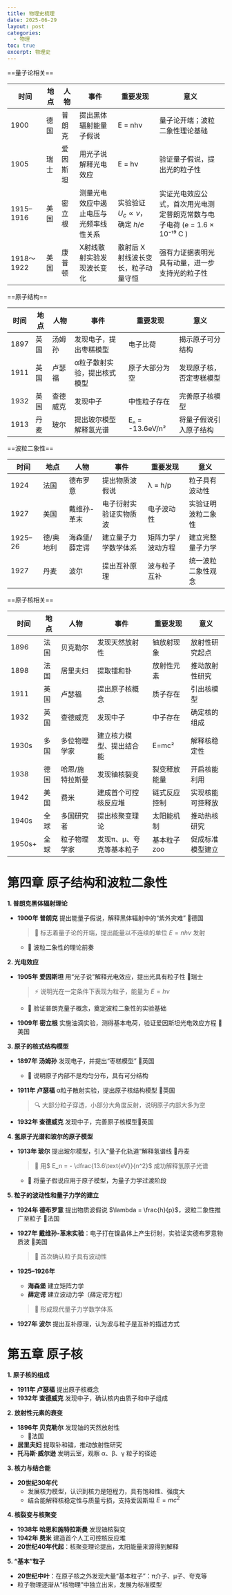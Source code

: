 ```yaml
---
title: 物理史梳理
date: 2025-06-29
layout: post
categories:
  - 物理
toc: true
excerpt: 物理史
---
```


==量子论相关==

| 时间    | 地点      | 人物            | 事件                        | 重要发现            | 意义                           |
| ------- | --------- | --------------- | --------------------------- | ------------------- | ------------------------------ |
| 1900    | 德国      | 普朗克          | 提出黑体辐射能量子假说      | E = nhν             | 量子论开端；波粒二象性理论基础 |
| 1905    | 瑞士      | 爱因斯坦        | 用光子说解释光电效应        | E = hν              | 验证量子假说，提出光的粒子性   |
| 1915–1916   | 美国 | 密立根   | 测量光电效应中遏止电压与光频率线性关系         | 实验验证 $U_c \propto \nu$，确定 $h/e$             | 实证光电效应公式，首次用光电测定普朗克常数与电子电荷 (e = 1.6 × 10⁻¹⁹ C ) |
| 1918〜 1922 | 美国     | 康普顿         | X射线散射实验发现波长变化         | 散射后 X 射线波长变长，粒子动量守恒 | 强有力证据表明光具有动量，进一步支持光的粒子性 |

==原子结构==

| 时间    | 地点      | 人物            | 事件                        | 重要发现            | 意义                           |
| ------- | --------- | --------------- | --------------------------- | ------------------- | ------------------------------ |
| 1897    | 英国      | 汤姆孙          | 发现电子，提出枣糕模型      | 电子比荷            | 揭示原子可分结构               |
| 1911    | 英国      | 卢瑟福          | α粒子散射实验，提出核式模型 | 原子大部分为空      | 发现原子核，否定枣糕模型       |
| 1932    | 英国      | 查德威克        | 发现中子                    | 中性粒子存在        | 完善原子核模型                 |
| 1913    | 丹麦      | 玻尔            | 提出玻尔模型解释氢光谱      | Eₙ = -13.6eV/n²     | 将量子假说引入原子结构         |

==波粒二象性==

| 时间    | 地点      | 人物            | 事件                        | 重要发现            | 意义                           |
| ------- | --------- | --------------- | --------------------------- | ------------------- | ------------------------------ |
| 1924    | 法国      | 德布罗意        | 提出物质波假说              | λ = h/p             | 粒子具有波动性                 |
| 1927    | 美国      | 戴维孙-革末     | 电子衍射实验证实物质波      | 电子波动性          | 实验证明波粒二象性             |
| 1925–26 | 德/奥地利 | 海森堡/薛定谔   | 建立量子力学数学体系        | 矩阵力学 / 波动方程 | 建立完整量子力学               |
| 1927    | 丹麦      | 波尔            | 提出互补原理                | 波与粒子互补        | 统一波粒二象性观念             |

==原子核相关==

| 时间    | 地点      | 人物            | 事件                        | 重要发现            | 意义                           |
| ------- | --------- | --------------- | --------------------------- | ------------------- | ------------------------------ |
| 1896    | 法国      | 贝克勒尔        | 发现天然放射性              | 铀放射现象          | 放射性研究起点                 |
| 1898    | 法国      | 居里夫妇        | 提取镭和钋                  | 放射性元素          | 推动放射性研究                 |
| 1911    | 英国      | 卢瑟福          | 提出原子核概念              | 质子存在            | 引出核模型                     |
| 1932    | 英国      | 查德威克        | 发现中子                    | 中子存在            | 确定核的组成                   |
| 1930s   | 多国      | 多位物理学家    | 建立核力模型、提出结合能    | E=mc²               | 解释核稳定性                   |
| 1938    | 德国      | 哈恩/施特拉斯曼 | 发现铀核裂变                | 裂变释放能量        | 开启核能利用                   |
| 1942    | 美国      | 费米            | 建成首个可控核反应堆        | 链式反应控制        | 实现核能可控释放               |
| 1940s   | 全球      | 多国研究者      | 提出核聚变理论              | 太阳能机制          | 推动热核研究                   |
| 1950s+  | 全球      | 粒子物理学家    | 发现π、μ、夸克等基本粒子    | 基本粒子 zoo        | 促成标准模型建立               |



# **第四章 原子结构和波粒二象性**

**1. 普朗克黑体辐射理论**

- **1900年 普朗克** 提出能量子假说，解释黑体辐射中的“紫外灾难” 📍德国

  > 🌟 标志着量子论的开端，提出能量以不连续的单位 $E = nh\nu$ 发射

  - 🔗 波粒二象性的理论前奏

**2. 光电效应**

- **1905年 爱因斯坦** 用“光子说”解释光电效应，提出光具有粒子性 📍瑞士

  > ⚡ 说明光在一定条件下表现为粒子，能量为 $E = h\nu$

  - 🔗 验证普朗克量子概念，奠定波粒二象性的实验基础

  

- **1909年 密立根** 实施油滴实验，测得基本电荷，验证爱因斯坦光电效应方程 📍美国

**3. 原子的核式结构模型**

- **1897年 汤姆孙** 发现电子，并提出“枣糕模型” 📍英国

  - 🔗 说明原子内部不是均匀分布，具有可分结构

- **1911年 卢瑟福** α粒子散射实验，提出原子核结构模型 📍英国

  > 🔍 大部分粒子穿透，小部分大角度反射，说明原子内部大多为空

- **1932年 查德威克** 发现中子，完善原子核模型📍英国

**4. 氢原子光谱和玻尔的原子模型**

- **1913年 玻尔** 提出玻尔模型，引入“量子化轨道”解释氢谱线 📍丹麦

  > 🔬 用$ E_n = - \dfrac{13.6\text{eV}}{n^2}$ 成功解释氢原子光谱

  - 🔗 将量子假说应用于原子模型，为量子力学过渡阶段

**5. 粒子的波动性和量子力学的建立**

- **1924年 德布罗意** 提出物质波假说 $\lambda = \frac{h}{p}$，波粒二象性推广至粒子 📍法国

- **1927年 戴维孙-革末实验**：电子打在镍晶体上产生衍射，实验证实德布罗意物质波 📍美国

  > 🧪 首次确认粒子具有波动性

- **1925–1926年**

  - **海森堡** 建立矩阵力学
  - **薛定谔** 建立波动力学（薛定谔方程）

  > 🧠 形成现代量子力学数学体系

- **1927年 波尔** 提出互补原理，认为波与粒子是互补的描述方式

# **第五章 原子核**

**1. 原子核的组成**

- **1911年 卢瑟福** 提出原子核概念
- **1932年 查德威克** 发现中子，确认核内由质子和中子组成

**2. 放射性元素的衰变**

- **1896年 贝克勒尔** 发现铀的天然放射性
  - 📍法国
- **居里夫妇** 提取钋和镭，推动放射性研究
- **托马斯·威尔逊** 发明云室，观察 α、β、γ 粒子的径迹

**3. 核力与结合能**

- **20世纪30年代**
  - 发展核力模型，认识到核力是短程力，具有饱和性、强度大
  - 结合能解释核稳定性与质量亏损，支持爱因斯坦 $E=mc^2$

**4. 核裂变与核聚变**

- **1938年 哈恩和施特拉斯曼** 发现铀核裂变
- **1942年 费米** 建造首个人工可控核反应堆
- **20世纪40年代起**：核聚变理论提出，太阳能量来源得到解释

**5. “基本”粒子**

- **20世纪中叶**：在原子核之外发现大量“基本粒子”：π介子、μ子、夸克等
- 粒子物理逐渐从“核物理”中独立出来，发展为标准模型

